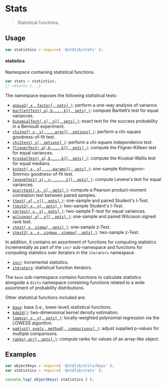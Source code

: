 <!--

@license Apache-2.0

Copyright (c) 2018 The Stdlib Authors.

Licensed under the Apache License, Version 2.0 (the "License");
you may not use this file except in compliance with the License.
You may obtain a copy of the License at

   http://www.apache.org/licenses/LICENSE-2.0

Unless required by applicable law or agreed to in writing, software
distributed under the License is distributed on an "AS IS" BASIS,
WITHOUT WARRANTIES OR CONDITIONS OF ANY KIND, either express or implied.
See the License for the specific language governing permissions and
limitations under the License.

-->

# Stats

> Statistical functions.

<section class="usage">

## Usage

```javascript
var statistics = require( '@stdlib/stats' );
```

#### statistics

Namespace containing statistical functions.

```javascript
var stats = statistics;
// returns {...}
```

The namespace exposes the following statistical tests:

<!-- <toc pattern="+(*test*|chi2gof|anova1|wilcoxon)"> -->

<div class="namespace-toc">

-   <span class="signature">[`anova1( x, factor[, opts] )`][@stdlib/stats/anova1]</span><span class="delimiter">: </span><span class="description">perform a one-way analysis of variance.</span>
-   <span class="signature">[`bartlettTest( a[,b,...,k][, opts] )`][@stdlib/stats/bartlett-test]</span><span class="delimiter">: </span><span class="description">compute Bartlett’s test for equal variances.</span>
-   <span class="signature">[`binomialTest( x[, n][, opts] )`][@stdlib/stats/binomial-test]</span><span class="delimiter">: </span><span class="description">exact test for the success probability in a Bernoulli experiment.</span>
-   <span class="signature">[`chi2gof( x, y[, ...args][, options] )`][@stdlib/stats/chi2gof]</span><span class="delimiter">: </span><span class="description">perform a chi-square goodness-of-fit test.</span>
-   <span class="signature">[`chi2test( x[, options] )`][@stdlib/stats/chi2test]</span><span class="delimiter">: </span><span class="description">perform a chi-square independence test.</span>
-   <span class="signature">[`flignerTest( a[,b,...,k][, opts] )`][@stdlib/stats/fligner-test]</span><span class="delimiter">: </span><span class="description">compute the Fligner-Killeen test for equal variances.</span>
-   <span class="signature">[`kruskalTest( a[,b,...,k][, opts] )`][@stdlib/stats/kruskal-test]</span><span class="delimiter">: </span><span class="description">compute the Kruskal-Wallis test for equal medians.</span>
-   <span class="signature">[`kstest( x, y[, ...params][, opts] )`][@stdlib/stats/kstest]</span><span class="delimiter">: </span><span class="description">one-sample Kolmogorov-Smirnov goodness-of-fit test.</span>
-   <span class="signature">[`leveneTest( x[, y, ..., z][, opts] )`][@stdlib/stats/levene-test]</span><span class="delimiter">: </span><span class="description">compute Levene's test for equal variances.</span>
-   <span class="signature">[`pcorrtest( x, y[, opts] )`][@stdlib/stats/pcorrtest]</span><span class="delimiter">: </span><span class="description">compute a Pearson product-moment correlation test between paired samples.</span>
-   <span class="signature">[`ttest( x[, y][, opts] )`][@stdlib/stats/ttest]</span><span class="delimiter">: </span><span class="description">one-sample and paired Student's t-Test.</span>
-   <span class="signature">[`ttest2( x, y[, opts] )`][@stdlib/stats/ttest2]</span><span class="delimiter">: </span><span class="description">two-sample Student's t-Test.</span>
-   <span class="signature">[`vartest( x, y[, opts] )`][@stdlib/stats/vartest]</span><span class="delimiter">: </span><span class="description">two-sample F-test for equal variances.</span>
-   <span class="signature">[`wilcoxon( x[, y][, opts] )`][@stdlib/stats/wilcoxon]</span><span class="delimiter">: </span><span class="description">one-sample and paired Wilcoxon signed rank test.</span>
-   <span class="signature">[`ztest( x, sigma[, opts] )`][@stdlib/stats/ztest]</span><span class="delimiter">: </span><span class="description">one-sample z-Test.</span>
-   <span class="signature">[`ztest2( x, y, sigmax, sigmay[, opts] )`][@stdlib/stats/ztest2]</span><span class="delimiter">: </span><span class="description">two-sample z-Test.</span>

</div>

<!-- </toc> -->

In addition, it contains an assortment of functions for computing statistics incrementally as part of the `incr` sub-namespace and functions for computing statistics over iterators in the `iterators` namespace.

<!-- <toc pattern="+(incr|iter)"> -->

<div class="namespace-toc">

-   <span class="signature">[`incr`][@stdlib/stats/incr]</span><span class="delimiter">: </span><span class="description">incremental statistics.</span>
-   <span class="signature">[`iterators`][@stdlib/stats/iter]</span><span class="delimiter">: </span><span class="description">statistical function iterators.</span>

</div>

<!-- </toc> -->

The `base` sub-namespace contains functions to calculate statistics alongside a `dists` namespace containing functions related to a wide assortment of probability distributions.

Other statistical functions included are:

<!-- <toc pattern="*" ignore="+(*test*|chi2gof|anova1)" ignore="incr" ignore="iterators" > -->

<div class="namespace-toc">

-   <span class="signature">[`base`][@stdlib/stats/base]</span><span class="delimiter">: </span><span class="description">base (i.e., lower-level) statistical functions.</span>
-   <span class="signature">[`kde2d()`][@stdlib/stats/kde2d]</span><span class="delimiter">: </span><span class="description">two-dimensional kernel density estimation.</span>
-   <span class="signature">[`lowess( x, y[, opts] )`][@stdlib/stats/lowess]</span><span class="delimiter">: </span><span class="description">locally-weighted polynomial regression via the LOWESS algorithm.</span>
-   <span class="signature">[`padjust( pvals, method[, comparisons] )`][@stdlib/stats/padjust]</span><span class="delimiter">: </span><span class="description">adjust supplied p-values for multiple comparisons.</span>
-   <span class="signature">[`ranks( arr[, opts] )`][@stdlib/stats/ranks]</span><span class="delimiter">: </span><span class="description">compute ranks for values of an array-like object.</span>

</div>

<!-- </toc> -->

</section>

<!-- /.usage -->

<section class="examples">

## Examples

<!-- TODO: better examples -->

<!-- eslint no-undef: "error" -->

```javascript
var objectKeys = require( '@stdlib/utils/keys' );
var statistics = require( '@stdlib/stats' );

console.log( objectKeys( statistics ) );
```

</section>

<!-- /.examples -->

<!-- Section for related `stdlib` packages. Do not manually edit this section, as it is automatically populated. -->

<section class="related">

</section>

<!-- /.related -->

<!-- Section for all links. Make sure to keep an empty line after the `section` element and another before the `/section` close. -->

<section class="links">

<!-- <toc-links> -->

[@stdlib/stats/base]: https://github.com/stdlib-js/stdlib/tree/develop/lib/node_modules/%40stdlib/stats/base

[@stdlib/stats/kde2d]: https://github.com/stdlib-js/stdlib/tree/develop/lib/node_modules/%40stdlib/stats/kde2d

[@stdlib/stats/lowess]: https://github.com/stdlib-js/stdlib/tree/develop/lib/node_modules/%40stdlib/stats/lowess

[@stdlib/stats/padjust]: https://github.com/stdlib-js/stdlib/tree/develop/lib/node_modules/%40stdlib/stats/padjust

[@stdlib/stats/ranks]: https://github.com/stdlib-js/stdlib/tree/develop/lib/node_modules/%40stdlib/stats/ranks

[@stdlib/stats/incr]: https://github.com/stdlib-js/stdlib/tree/develop/lib/node_modules/%40stdlib/stats/incr

[@stdlib/stats/iter]: https://github.com/stdlib-js/stdlib/tree/develop/lib/node_modules/%40stdlib/stats/iter

[@stdlib/stats/anova1]: https://github.com/stdlib-js/stdlib/tree/develop/lib/node_modules/%40stdlib/stats/anova1

[@stdlib/stats/bartlett-test]: https://github.com/stdlib-js/stdlib/tree/develop/lib/node_modules/%40stdlib/stats/bartlett-test

[@stdlib/stats/binomial-test]: https://github.com/stdlib-js/stdlib/tree/develop/lib/node_modules/%40stdlib/stats/binomial-test

[@stdlib/stats/chi2gof]: https://github.com/stdlib-js/stdlib/tree/develop/lib/node_modules/%40stdlib/stats/chi2gof

[@stdlib/stats/chi2test]: https://github.com/stdlib-js/stdlib/tree/develop/lib/node_modules/%40stdlib/stats/chi2test

[@stdlib/stats/fligner-test]: https://github.com/stdlib-js/stdlib/tree/develop/lib/node_modules/%40stdlib/stats/fligner-test

[@stdlib/stats/kruskal-test]: https://github.com/stdlib-js/stdlib/tree/develop/lib/node_modules/%40stdlib/stats/kruskal-test

[@stdlib/stats/kstest]: https://github.com/stdlib-js/stdlib/tree/develop/lib/node_modules/%40stdlib/stats/kstest

[@stdlib/stats/levene-test]: https://github.com/stdlib-js/stdlib/tree/develop/lib/node_modules/%40stdlib/stats/levene-test

[@stdlib/stats/pcorrtest]: https://github.com/stdlib-js/stdlib/tree/develop/lib/node_modules/%40stdlib/stats/pcorrtest

[@stdlib/stats/ttest]: https://github.com/stdlib-js/stdlib/tree/develop/lib/node_modules/%40stdlib/stats/ttest

[@stdlib/stats/ttest2]: https://github.com/stdlib-js/stdlib/tree/develop/lib/node_modules/%40stdlib/stats/ttest2

[@stdlib/stats/vartest]: https://github.com/stdlib-js/stdlib/tree/develop/lib/node_modules/%40stdlib/stats/vartest

[@stdlib/stats/wilcoxon]: https://github.com/stdlib-js/stdlib/tree/develop/lib/node_modules/%40stdlib/stats/wilcoxon

[@stdlib/stats/ztest]: https://github.com/stdlib-js/stdlib/tree/develop/lib/node_modules/%40stdlib/stats/ztest

[@stdlib/stats/ztest2]: https://github.com/stdlib-js/stdlib/tree/develop/lib/node_modules/%40stdlib/stats/ztest2

<!-- </toc-links> -->

</section>

<!-- /.links -->
